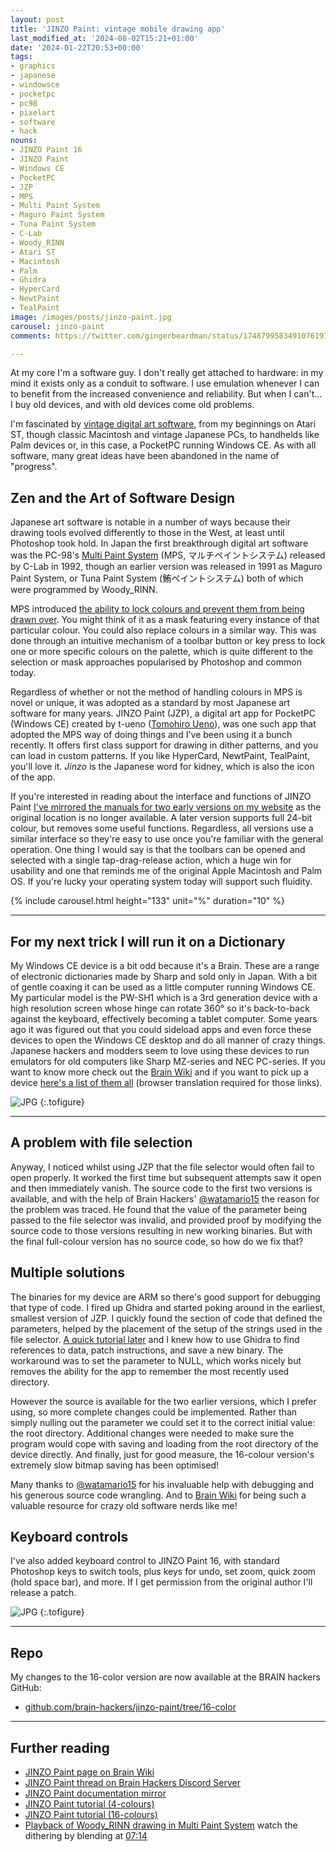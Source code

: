 ```yaml
---
layout: post
title: 'JINZO Paint: vintage mobile drawing app'
last_modified_at: '2024-08-02T15:21+01:00'
date: '2024-01-22T20:53+00:00'
tags:
- graphics
- japanese
- windowsce
- pocketpc
- pc98
- pixelart
- software
- hack
nouns:
- JINZO Paint 16
- JINZO Paint
- Windows CE
- PocketPC
- JZP
- MPS
- Multi Paint System
- Maguro Paint System
- Tuna Paint System
- C-Lab
- Woody_RINN
- Atari ST
- Macintosh
- Palm
- Ghidra
- HyperCard
- NewtPaint
- TealPaint
image: /images/posts/jinzo-paint.jpg
carousel: jinzo-paint
comments: https://twitter.com/gingerbeardman/status/1748799583491076191

---
```


At my core I'm a software guy. I don't really get attached to hardware: in my mind it exists only as a conduit to software. I use emulation whenever I can to benefit from the increased convenience and reliability. But when I can't... I buy old devices, and with old devices come old problems.

I'm fascinated by [vintage digital art software](/2023/10/21/list-of-vintage-japanese-pixel-dot-art-software/), from my beginnings on Atari ST, though classic Macintosh and vintage Japanese PCs, to handhelds like Palm devices or, in this case, a PocketPC running Windows CE. As with all software, many great ideas have been abandoned in the name of "progress".

## Zen and the Art of Software Design

Japanese art software is notable in a number of ways because their drawing tools evolved differently to those in the West, at least until Photoshop took hold. In Japan the first breakthrough digital art software was the PC-98's [Multi Paint System](https://www.youtube.com/watch?v=nIdFor2WOnw) (MPS, マルチペイントシステム) released by C-Lab in 1992, though an earlier version was released in 1991 as Maguro Paint System, or Tuna Paint System (鮪ペイントシステム) both of which were programmed by Woody_RINN.

MPS introduced [the ability to lock colours and prevent them from being drawn over](https://twitter.com/_blubot_/status/1727397680895476153). You might think of it as a mask featuring every instance of that particular colour. You could also replace colours in a similar way. This was done through an intuitive mechanism of a toolbar button or key press to lock one or more specific colours on the palette, which is quite different to the selection or mask approaches popularised by Photoshop and common today.

Regardless of whether or not the method of handling colours in MPS is novel or unique, it was adopted as a standard by most Japanese art software for many years. JINZO Paint (JZP), a digital art app for PocketPC (Windows CE) created by t-ueno ([Tomohiro Ueno](http://www.tomozon.sakura.ne.jp/wince/)), was one such app that adopted the MPS way of doing things and I've been using it a bunch recently. It offers first class support for drawing in dither patterns, and you can load in custom patterns. If you like HyperCard, NewtPaint, TealPaint, you'll love it. *Jinzo* is the Japanese word for kidney, which is also the icon of the app.

If you're interested in reading about the interface and functions of JINZO Paint [I've mirrored the manuals for two early versions on my website](https://www.gingerbeardman.com/jzpaint/) as the original location is no longer available. A later version supports full 24-bit colour, but removes some useful functions. Regardless, all versions use a similar interface so they're easy to use once you're familiar with the general operation. One thing I would say is that the toolbars can be opened and selected with a single tap-drag-release action, which a huge win for usability and one that reminds me of the original Apple Macintosh and Palm OS. If you're lucky your operating system today will support such fluidity.

{% include carousel.html height="133" unit="%" duration="10" %}
 
----

## For my next trick I will run it on a Dictionary

My Windows CE device is a bit odd because it's a Brain. These are a range of electronic dictionaries made by Sharp and sold only in Japan. With a bit of gentle coaxing it can be used as a little computer running Windows CE. My particular model is the PW-SH1 which is a 3rd generation device with a high resolution screen whose hinge can rotate 360° so it's back-to-back against the keyboard, effectively becoming a tablet computer. Some years ago it was figured out that you could sideload apps and even force these devices to open the Windows CE desktop and do all manner of crazy things. Japanese hackers and modders seem to love using these devices to run emulators for old computers like Sharp MZ-series and NEC PC-series. If you want to know more check out the [Brain Wiki](https://brain.fandom.com/ja/wiki/Brain_Wiki) and if you want to pick up a device [here's a list of them all](https://brain.fandom.com/ja/wiki/Brain機種別解説) (browser translation required for those links).

![JPG](https://cdn.gingerbeardman.com/images/posts/jinzo-paint.jpg "JINZO Paint, 4-colour version")
{:.tofigure}

----

## A problem with file selection

Anyway, I noticed whilst using JZP that the file selector would often fail to open properly. It worked the first time but subsequent attempts saw it open and then immediately vanish. The source code to the first two versions is available, and with the help of Brain Hackers' [@watamario15](https://twitter.com/watamario15) the reason for the problem was traced. He found that the value of the parameter being passed to the file selector was invalid, and provided proof by modifying the source code to those versions resulting in new working binaries. But with the final full-colour version has no source code, so how do we fix that?

## Multiple solutions

The binaries for my device are ARM so there's good support for debugging that type of code. I fired up Ghidra and started poking around in the earliest, smallest version of JZP. I quickly found the section of code that defined the parameters, helped by the placement of the setup of the strings used in the file selector. [A quick tutorial later](https://www.coalfire.com/the-coalfire-blog/reverse-engineering-and-patching-with-ghidra) and I knew how to use Ghidra to find references to data, patch instructions, and save a new binary. The workaround was to set the parameter to NULL, which works nicely but removes the ability for the app to remember the most recently used directory.

However the source is available for the two earlier versions, which I prefer using, so more complete changes could be implemented. Rather than simply nulling out the parameter we could set it to the correct initial value: the root directory. Additional changes were needed to make sure the program would cope with saving and loading from the root directory of the device directly. And finally, just for good measure, the 16-colour version's extremely slow bitmap saving has been optimised!

Many thanks to [@watamario15](https://twitter.com/watamario15) for his invaluable help with debugging and his generous source code wrangling. And to [Brain Wiki](https://brain.fandom.com/ja/wiki/) for being such a valuable resource for crazy old software nerds like me!

## Keyboard controls

I've also added keyboard control to JINZO Paint 16, with standard Photoshop keys to switch tools, plus keys for undo, set zoom, quick zoom (hold space bar), and more. If I get permission from the original author I'll release a patch.

![JPG](https://cdn.gingerbeardman.com/images/posts/jinzo-paint-dev.png "JINZO Paint 16, source code modifications")
{:.tofigure}

----

## Repo

My changes to the 16-color version are now available at the BRAIN hackers GitHub:

- [github.com/brain-hackers/jinzo-paint/tree/16-color](https://github.com/brain-hackers/jinzo-paint/tree/16-color)

----

## Further reading

- [JINZO Paint page on Brain Wiki](https://brain.fandom.com/ja/wiki/JINZO_Paint)
- [JINZO Paint thread on Brain Hackers Discord Server](https://discord.com/channels/759813579120836608/1198349406878060646)
- [JINZO Paint documentation mirror](https://www.gingerbeardman.com/jzpaint/)
- [JINZO Paint tutorial (4-colours)](http://www.tomozon.sakura.ne.jp/wince/JINZO_COLLECTION/DATA_BOOK/JZP_DATA/tel/howtojzp/howtojzp.htm)
- [JINZO Paint tutorial (16-colours)](http://www.tomozon.sakura.ne.jp/wince/JINZO_COLLECTION/DATA_BOOK/JZP_DATA/emugaro/cgmake.htm)
- [Playback of Woody_RINN drawing in Multi Paint System](https://www.youtube.com/watch?v=nIdFor2WOnw) watch the dithering by blending at [07:14](https://www.youtube.com/watch?v=nIdFor2WOnw&t=434)
